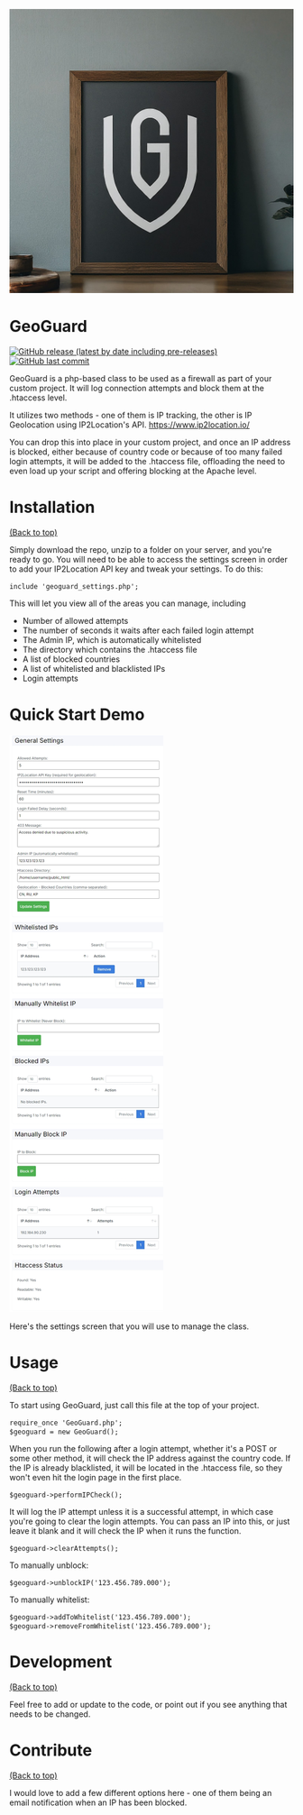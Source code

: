 
![GeoGuard IP2Location Firewall](https://raw.githubusercontent.com/brendancarr/GeoGuard/main/GeoGuard.jpg)

# GeoGuard

[![GitHub release (latest by date including pre-releases)](https://img.shields.io/github/v/release/navendu-pottekkat/awesome-readme?include_prereleases)](https://img.shields.io/github/v/release/navendu-pottekkat/awesome-readme?include_prereleases)
[![GitHub last commit](https://img.shields.io/github/last-commit/navendu-pottekkat/awesome-readme)](https://img.shields.io/github/last-commit/navendu-pottekkat/awesome-readme)

GeoGuard is a php-based class to be used as a firewall as part of your custom project. It will log connection attempts and block them at the .htaccess level.

It utilizes two methods - one of them is IP tracking, the other is IP Geolocation using IP2Location's API. https://www.ip2location.io/

You can drop this into place in your custom project, and once an IP address is blocked, either because of country code or because of too many failed login attempts, it will be added to the .htaccess file, offloading the need to even load up your script and offering blocking at the Apache level.


# Installation
[(Back to top)](#table-of-contents)

Simply download the repo, unzip to a folder on your server, and you're ready to go. You will need to be able to access the settings screen in order to add your IP2Location API key and tweak your settings. To do this:

```shell
include 'geoguard_settings.php';
```

This will let you view all of the areas you can manage, including
- Number of allowed attempts
- The number of seconds it waits after each failed login attempt
- The Admin IP, which is automatically whitelisted
- The directory which contains the .htaccess file
- A list of blocked countries
- A list of whitelisted and blacklisted IPs
- Login attempts



# Quick Start Demo

![Settings Screen](https://raw.githubusercontent.com/brendancarr/GeoGuard/main/GeoGuardSettings.jpg)

Here's the settings screen that you will use to manage the class.

# Usage
[(Back to top)](#table-of-contents)

To start using GeoGuard, just call this file at the top of your project. 
```shell
require_once 'GeoGuard.php';
$geoguard = new GeoGuard();
```
When you run the following after a login attempt, whether it's a POST or some other method, it will check the IP address against the country code. If the IP is already blacklisted, it will be located in the .htaccess file, so they won't even hit the login page in the first place.

```shell
$geoguard->performIPCheck();
```
It will log the IP attempt unless it is a successful attempt, in which case you're going to clear the login attempts. You can pass an IP into this, or just leave it blank and it will check the IP when it runs the function.

```shell
$geoguard->clearAttempts();
```

To manually unblock:
```shell
$geoguard->unblockIP('123.456.789.000');
```
To manually whitelist: 
```shell
$geoguard->addToWhitelist('123.456.789.000');
$geoguard->removeFromWhitelist('123.456.789.000');
```


# Development
[(Back to top)](#table-of-contents)

Feel free to add or update to the code, or point out if you see anything that needs to be changed.


# Contribute
[(Back to top)](#table-of-contents)

I would love to add a few different options here - one of them being an email notification when an IP has been blocked.

